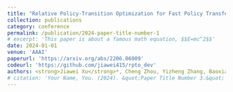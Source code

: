 ```yaml
---
title: "Relative Policy-Transition Optimization for Fast Policy Transfer"
collection: publications
category: conference
permalink: /publication/2024-paper-title-number-1
# excerpt: 'This paper is about a famous math equation, $$E=mc^2$$'
date: 2024-01-01
venue: 'AAAI'
paperurl: 'https://arxiv.org/abs/2206.06009'
codeurl: 'https://github.com/jiawei415/rpto_dev'
authors: <strong>Jiawei Xu</strong>*, Cheng Zhou, Yizheng Zhang, Baoxiang Wang, Lei Han*.
# citation: 'Your Name, You. (2024). &quot;Paper Title Number 3.&quot; <i>GitHub Journal of Bugs</i>. 1(3).'
---
```



